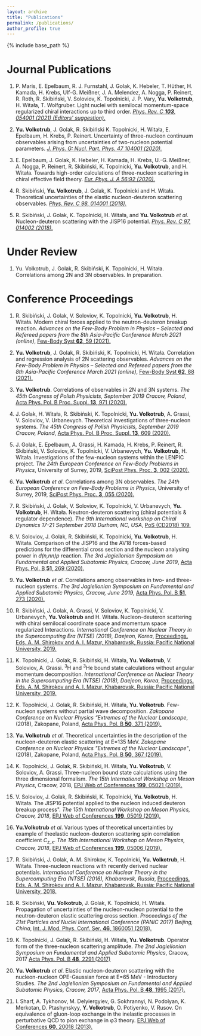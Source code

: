 ```yaml
---
layout: archive
title: "Publications"
permalink: /publications/
author_profile: true
---
```


{% include base_path %}

Journal Publications
======

1. P. Maris, E. Epelbaum, R. J. Furnstahl, J. Golak, K. Hebeler, T. Hüther, H. Kamada, H. Krebs, Ulf-G. Meißner, J. A. Melendez, A. Nogga, P. Reinert, R. Roth, R. Skibiński, V. Soloviov, K. Topolnicki, J. P. Vary, **Yu. Volkotrub**, H. Witała, T. Wolfgruber. Light nuclei with semilocal momentum-space regularized chiral interactions up to third order. [*Phys. Rev. C **103**, 054001 (2021) (Editors' suggestion)*.](https://journals.aps.org/prc/abstract/10.1103/PhysRevC.103.054001) 

1. **Yu. Volkotrub**, J. Golak, R. Skibiński K. Topolnicki, H. Witała, E. Epelbaum, H. Krebs, P. Reinert. Uncertainty of three-nucleon continuum observables arising from uncertainties of two-nucleon potential parameters. [*J. Phys. G: Nucl. Part. Phys. 47 104001 (2020).*](https://iopscience.iop.org/article/10.1088/1361-6471/ab9b07)

1. E. Epelbaum, J. Golak, K. Hebeler, H. Kamada, H. Krebs, U.-G. Meißner, A. Nogga, P. Reinert, R. Skibiński, K. Topolnicki, **Yu. Volkotrub**, and H. Witała. Towards high-order calculations of three-nucleon scattering in chiral effective field theory. [*Eur. Phys. J. A 56:92 (2020).*](https://link.springer.com/article/10.1140%2Fepja%2Fs10050-020-00102-2)

1. R. Skibiński, **Yu. Volkotrub**, J. Golak, K. Topolnicki and H. Witała. Theoretical uncertainties of the elastic nucleon-deuteron scattering observables. [*Phys. Rev. C 98, 014001 (2018).*](https://journals.aps.org/prc/pdf/10.1103/PhysRevC.98.014001)

1. R. Skibiński, J. Golak, K. Topolnicki, H. Witała, and **Yu. Volkotrub** *et al*. Nucleon-deuteron scattering with the JISP16 potential. [*Phys. Rev. C 97, 014002 (2018).*](https://journals.aps.org/prc/abstract/10.1103/PhysRevC.97.014002)

Under Review
======

1. Yu. Volkotrub, J. Golak, R. Skibiński, K. Topolnicki, H. Witała. Correlations among 2N and 3N observables. In preparation.

Conference Proceedings
======

1. R. Skibiński,  J. Golak,  V. Soloviov, K. Topolnicki, **Yu. Volkotrub**,  H. Witała. Modern chiral forces applied to the neutron-deuteron breakup reaction. *Advances on the Few-Body Problem in Physics – Selected and Refereed papers from the 8th Asia-Pacific Conference March 2021 (online)*, [Few-Body Syst **62**, 59 (2021).](https://doi.org/10.1007/s00601-021-01648-7)

1. **Yu. Volkotrub**, J. Golak, R. Skibiński, K. Topolnicki, H. Witała. Correlation and regression analysis of 2N scattering observables. *Advances on the Few-Body Problem in Physics – Selected and Refereed papers from the 8th Asia-Pacific Conference March 2021 (online)*, [Few-Body Syst **62**, 88 (2021).](https://doi.org/10.1007/s00601-021-01679-0)

1. **Yu. Volkotrub**. Correlations of observables in 2N and 3N systems. *The 45th Congress of Polish Physicists, September 2019 Cracow, Poland*, [Acta Phys. Pol. B Proc. Suppl. **13**, 971 (2020).](https://www.actaphys.uj.edu.pl/fulltext?series=Sup&vol=13&page=971)

1. J. Golak,  H. Witała, R. Skibiński, K. Topolnicki, **Yu. Volkotrub**, A. Grassi, V. Soloviov, V. Urbanevych. Theoretical investigations of three-nucleon systems. *The 45th Congress of Polish Physicists, September 2019 Cracow, Poland*, [Acta Phys. Pol. B Proc. Suppl. **13**, 609 (2020).](https://www.actaphys.uj.edu.pl/fulltext?series=Sup&vol=13&page=609)

1. J. Golak, E. Epelbaum, A. Grassi, H. Kamada, H. Krebs, P. Reinert, R. Skibiński, V. Soloviov, K. Topolnicki, V. Urbanevych, **Yu. Volkotrub**, H. Witała. Investigations of the few-nucleon systems within the LENPIC project. *The 24th European Conference on Few-Body Problems in Physics*, University of Surrey, 2019, [SciPost Phys. Proc. **3**, 002 (2020).](https://scipost.org/SciPostPhysProc.3.002/pdf)

1. **Yu. Volkotrub** *et al*. Correlations among 3N observables. *The 24th European Conference on Few-Body Problems in Physics*, University of Surrey, 2019, [SciPost Phys. Proc. **3**, 055 (2020).](https://scipost.org/SciPostPhysProc.3.055/pdf)

1. R. Skibiński, J. Golak, V. Soloviov, K. Topolnicki, V. Urbanevych, **Yu. Volkotrub**, H. Witała. Neutron-deuteron scattering (chiral potentials & regulator dependence). *The 9th International workshop on Chiral Dynamics 17-21 September 2018 Durham, NC, USA*, [PoS (CD2018) 109.](https://pos.sissa.it/317/109/pdf)

1. V. Soloviov, J. Golak, R. Skibiński, K. Topolnicki, **Yu. Volkotrub**, H. Witała. Comparison of the JISP16 and the AV18 forces-based predictions for the differential cross section and the nucleon analysing power in *d(n,nn)p* reaction. *The 3rd Jagiellonian Symposium on Fundamental and Applied Subatomic Physics, Cracow, June 2019*, [Acta Phys. Pol. B **51**, 269 (2020).](https://www.actaphys.uj.edu.pl/fulltext?series=Reg&vol=51&page=269)

1. **Yu. Volkotrub** *et al*. Correlations among observables in two- and three-nucleon systems. *The 3rd Jagiellonian Symposium on Fundamental and Applied Subatomic Physics, Cracow, June 2019*, [Acta Phys. Pol. B **51**, 273 (2020).](https://www.actaphys.uj.edu.pl/fulltext?series=Reg&vol=51&page=273)

1. R. Skibiński, J. Golak, A. Grassi, V. Soloviov, K. Topolnicki, V. Urbanevych, **Yu. Volkotrub** and H. Witała. Nucleon-deuteron scattering with chiral semilocal coordinate space and momentum space regularized Interactions. *International Conference on Nuclear Theory in the Supercomputing Era (NTSE) (2018), Daejeon, Korea*, [Proceedings. Eds. A. M. Shirokov and A. I. Mazur, Khabarovsk, Russia: Pacific National University, 2019.](http://www.ntse.khb.ru/files/uploads/2018/proceedings/Skibinski.pdf)

1. K. Topolnicki, J. Golak, R. Skibiński, H. Witała, **Yu. Volkotrub**, V. Soloviov, A. Grassi. $^3$H and $^3$He bound state calculations without angular momentum decomposition. *International Conference on Nuclear Theory in the Supercomputing Era (NTSE) (2018), Daejeon, Korea*, [Proceedings. Eds. A. M. Shirokov and A. I. Mazur, Khabarovsk, Russia: Pacific National University, 2019.](http://www.ntse.khb.ru/files/uploads/2018/proceedings/Topolnicki.pdf)

1. K. Topolnicki, J. Golak, R. Skibiński, H. Witała, **Yu. Volkotrub**. Few-nucleon systems without partial wave decomposition. *Zakopane Conference on Nuclear Physics “Extremes of the Nuclear Landscape*, (2018), Zakopane, Poland, [Acta Phys. Pol. B **50**, 371 (2019).](https://www.actaphys.uj.edu.pl/fulltext?series=Reg&vol=50&page=371)

1. **Yu. Volkotrub** *et al*. Theoretical uncertainties in the description of the nucleon-deuteron elastic scattering at E=135 MeV. *Zakopane Conference on Nuclear Physics "Extremes of the Nuclear Landscape"*, (2018), Zakopane, Poland, [Acta Phys. Pol. B **50**, 367 (2019).](https://www.actaphys.uj.edu.pl/fulltext?series=Reg&vol=50&page=367)

1. K. Topolnicki, J. Golak, R. Skibiński, H. Witała, **Yu. Volkotrub**, V. Soloviov, A. Grassi. Three-nucleon bound state calculations using the three dimensional formalism. *The 15th International Workshop on Meson Physics*, Cracow, 2018, [EPJ Web of Conferences **199**, 05021 (2019).](https://www.epj-conferences.org/articles/epjconf/pdf/2019/04/epjconf_meson2019_05021.pdf)

1. V. Soloviov, J. Golak, R. Skibiński, K. Topolnicki, **Yu. Volkotrub**, H. Witała. The JISP16 potential applied to the nucleon induced deuteron breakup process". *The 15th International Workshop on Meson Physics, Cracow, 2018*, [EPJ Web of Conferences **199**, 05019 (2019).](https://www.epj-conferences.org/articles/epjconf/pdf/2019/04/epjconf_meson2019_05019.pdf)

1. **Yu.Volkotrub** *et al*. Various types of theoretical uncertainties by example of theelastic nucleon-deuteron scattering spin correlation coefficient $C_{z,x}$. *The 15th International Workshop on Meson Physics, Cracow, 2018*, [EPJ Web of Conferences **199**, 05006 (2019).](https://www.epj-conferences.org/articles/epjconf/pdf/2019/04/epjconf_meson2019_05006.pdf)

1. R. Skibiński, J. Golak, A. M. Shirokov, K. Topolnicki, **Yu. Volkotrub**, H. Witała. Three-nucleon reactions with recently derived nuclear potentials. *International Conference on Nuclear Theory in the Supercomputing Era (NTSE) (2016), Khabarovsk, Russia*, [Proceedings. Eds. A. M. Shirokov and A. I. Mazur, Khabarovsk, Russia: Pacific National University, 2018.](http://www.ntse.khb.ru/files/uploads/2018/proceedings/Entire_book.pdf)

1. R. Skibiński, **Vu. Volkotrub**, J. Golak, K. Topolnicki, H. Witała. Propagation of uncertainties of the nucleon-nucleon potential to the neutron-deuteron elastic scattering cross section. *Proceedings of the 21st Particles and Nuclei International Conference (PANIC 2017) Beijing, China*, [Int. J. Mod. Phys. Conf. Ser. **46**, 1860051 (2018).](https://www.worldscientific.com/doi/abs/10.1142/S2010194518600510)

1. K. Topolnicki, J. Golak, R. Skibiński, H. Witała, **Yu. Volkotrub**. Operator form of the three-nucleon scattering amplitude. *The 2nd Jagiellonian Symposium on Fundamental and Applied Subatomic Physics*, Cracow, 2017 [Acta Phys. Pol. B **48**, 2291 (2017)](https://www.actaphys.uj.edu.pl/fulltext?series=Reg&vol=48&page=2291)

1. **Yu. Volkotrub** *et al*. Elastic nucleon-deuteron scattering with the nucleon-nucleon OPE-Gaussian force at E=65 MeV - Introductory Studies. *The 2nd Jagiellonian Symposium on Fundamental and Applied Subatomic Physics, Cracow, 2017*, [Acta Phys. Pol. B **48**, 1995 (2017).](https://www.actaphys.uj.edu.pl/fulltext?series=Reg&vol=48&page=1995)

1. I. Sharf, A. Tykhonov, M. Delyiergyiev, G. Sokhrannyi, N. Podolyan, K. Merkotan, D. Ptashynskyy, **Y. Volkotrub**, O. Potiyenko, V. Rusov. On equivalence of gluon-loop exchange in the inelastic processes in perturbative QCD to pion exchange in φ3 theory. [EPJ Web of Conferences **60**, 20018 (2013).](https://www.epj-conferences.org/articles/epjconf/pdf/2013/21/epjconf_lhcp2013_20018.pdf)




